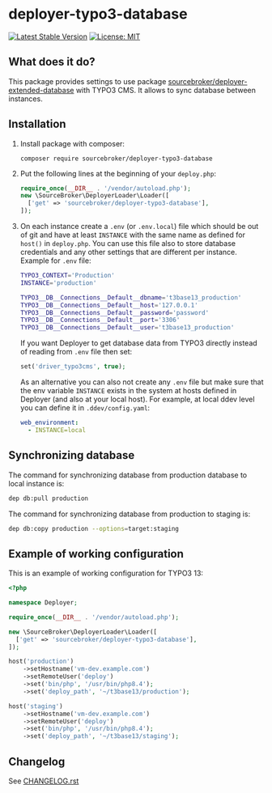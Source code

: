 
deployer-typo3-database
=======================

[![Latest Stable Version](http://img.shields.io/packagist/v/sourcebroker/deployer-typo3-database.svg?style=flat)](https://packagist.org/packages/sourcebroker/deployer-typo3-database)
[![License: MIT](https://img.shields.io/badge/license-MIT-blue.svg?style=flat)](https://packagist.org/packages/sourcebroker/deployer-typo3-database)


## What does it do?

This package provides settings to use package [sourcebroker/deployer-extended-database](https://github.com/sourcebroker/deployer-extended-database) with TYPO3 CMS.
It allows to sync database between instances.

## Installation

1. Install package with composer:

   ```
   composer require sourcebroker/deployer-typo3-database
   ```

2. Put the following lines at the beginning of your `deploy.php`:

   ```php
   require_once(__DIR__ . '/vendor/autoload.php');
   new \SourceBroker\DeployerLoader\Loader([
     ['get' => 'sourcebroker/deployer-typo3-database'],
   ]);
   ```

3. On each instance create a `.env` (or `.env.local`) file which should be out of git and have at least `INSTANCE` with the same name as defined for `host()` in `deploy.php`. You can use this file also to store database credentials and any other settings that are different per instance. Example for `.env` file:

   ```bash
   TYPO3_CONTEXT='Production'
   INSTANCE='production'

   TYPO3__DB__Connections__Default__dbname='t3base13_production'
   TYPO3__DB__Connections__Default__host='127.0.0.1'
   TYPO3__DB__Connections__Default__password='password'
   TYPO3__DB__Connections__Default__port='3306'
   TYPO3__DB__Connections__Default__user='t3base13_production'
   ```

   If you want Deployer to get database data from TYPO3 directly instead of reading from `.env` file then set:

   ```php
   set('driver_typo3cms', true);
   ```

   As an alternative you can also not create any `.env` file but make sure that the env variable `INSTANCE` exists in the system at hosts defined in Deployer (and also at your local host). For example, at local ddev level you can define it in `.ddev/config.yaml`:

   ```yaml
   web_environment:
     - INSTANCE=local
   ```


## Synchronizing database

The command for synchronizing database from production database to local instance is:

```bash
dep db:pull production
```

The command for synchronizing database from production to staging is:

```bash
dep db:copy production --options=target:staging
```


## Example of working configuration

This is an example of working configuration for TYPO3 13:

```php
<?php

namespace Deployer;

require_once(__DIR__ . '/vendor/autoload.php');

new \SourceBroker\DeployerLoader\Loader([
  ['get' => 'sourcebroker/deployer-typo3-database'],
]);

host('production')
    ->setHostname('vm-dev.example.com')
    ->setRemoteUser('deploy')
    ->set('bin/php', '/usr/bin/php8.4');
    ->set('deploy_path', '~/t3base13/production');

host('staging')
    ->setHostname('vm-dev.example.com')
    ->setRemoteUser('deploy')
    ->set('bin/php', '/usr/bin/php8.4');
    ->set('deploy_path', '~/t3base13/staging');
```


## Changelog

See [CHANGELOG.rst](https://github.com/sourcebroker/deployer-typo3-database/blob/master/CHANGELOG.rst)

